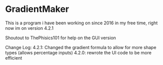 # GradientMaker
This is a program i have been working on since 2016 in my free time, right now im on version 4.2.1

Shoutout to ThePhisics101 for help on the GUI version 

Change Log:
4.2.1: Changed the gradient formula to allow for more shape types (allows percentage inputs)
4.2.0: rewrote the UI code to be more efficient
